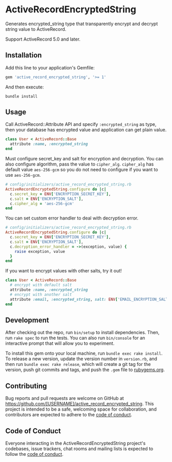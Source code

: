 # ActiveRecordEncryptedString
Generates encrypted_string type that transparently encrypt and decrypt string value to ActiveRecord.

Support ActiveRecord 5.0 and later.

## Installation

Add this line to your application's Gemfile:

```ruby
gem 'active_record_encrypted_string', '>= 1'
```

And then execute:

```shell
bundle install
```


## Usage

Call ActiveRecord::Attribute API and specify `:encrypted_string` as type, then your database has encrypted value and application can get plain value.

```ruby
class User < ActiveRecord::Base
  attribute :name, :encrypted_string
end
```

Must configure secret_key and salt for encryption and decryption. You can also configure algorithm, pass the value to `cipher_alg`. `cipher_alg` has default value `aes-256-gcm` so you do not need to configure if you want to use `aes-256-gcm`.

```ruby
# config/initializers/active_record_encrypted_string.rb
ActiveRecordEncryptedString.configure do |c|
  c.secret_key = ENV['ENCRYPTION_SECRET_KEY'],
  c.salt = ENV['ENCRYPTION_SALT'],
  c.cipher_alg = 'aes-256-gcm'
end
```

You can set custom error handler to deal with decryption error.

```ruby
# config/initializers/active_record_encrypted_string.rb
ActiveRecordEncryptedString.configure do |c|
  c.secret_key = ENV['ENCRYPTION_SECRET_KEY'],
  c.salt = ENV['ENCRYPTION_SALT'],
  c.decryption_error_handler = ->(exception, value) {
    raise exception, value
  }
end
```

If you want to encrypt values with other salts, try it out!

```ruby
class User < ActiveRecord::Base
  # encrypt with default salt
  attribute :name, :encrypted_string
  # encrypt with another salt
  attribute :email, :encrypted_string, salt: ENV['EMAIL_ENCRYPTION_SALT']
end
```

## Development

After checking out the repo, run `bin/setup` to install dependencies. Then, run `rake spec` to run the tests. You can also run `bin/console` for an interactive prompt that will allow you to experiment.

To install this gem onto your local machine, run `bundle exec rake install`. To release a new version, update the version number in `version.rb`, and then run `bundle exec rake release`, which will create a git tag for the version, push git commits and tags, and push the `.gem` file to [rubygems.org](https://rubygems.org).

## Contributing

Bug reports and pull requests are welcome on GitHub at https://github.com/[USERNAME]/active_record_encrypted_string. This project is intended to be a safe, welcoming space for collaboration, and contributors are expected to adhere to the [code of conduct](https://github.com/[USERNAME]/active_record_encrypted_string/blob/master/CODE_OF_CONDUCT.md).


## Code of Conduct

Everyone interacting in the ActiveRecordEncryptedString project's codebases, issue trackers, chat rooms and mailing lists is expected to follow the [code of conduct](https://github.com/[USERNAME]/active_record_encrypted_string/blob/master/CODE_OF_CONDUCT.md).
